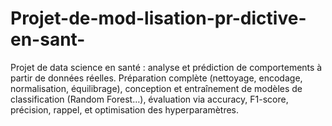 # Projet-de-mod-lisation-pr-dictive-en-sant-
Projet de data science en santé : analyse et prédiction de comportements à partir de données réelles. Préparation complète (nettoyage, encodage, normalisation, équilibrage), conception et entraînement de modèles de classification (Random Forest…), évaluation via accuracy, F1-score, précision, rappel, et optimisation des hyperparamètres.
